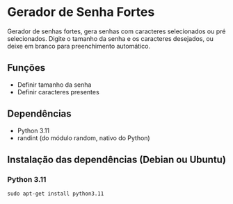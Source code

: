 # Gerador de Senha Fortes

Gerador de senhas fortes, gera senhas com caracteres selecionados ou pré selecionados. Digite o tamanho da senha e os caracteres desejados, ou deixe em branco para preenchimento automático.


## Funções

- Definir tamanho da senha
- Definir caracteres presentes


## Dependências 

- Python 3.11
- randint (do módulo random, nativo do Python)


## Instalação das dependências (Debian ou Ubuntu)

### Python 3.11
    sudo apt-get install python3.11 
